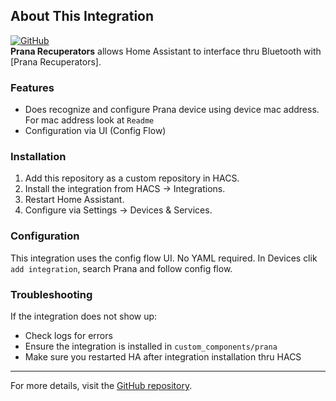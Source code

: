 ## About This Integration
[![GitHub](https://img.shields.io/github/license/catdogmaus/Prana?color=green)](https://github.com/catdogmaus/Prana/blob/main/LICENSE)  
**Prana Recuperators** allows Home Assistant to interface thru Bluetooth with [Prana Recuperators].

### Features

- Does recognize and configure Prana device using device mac address. For mac address look at `Readme`
- Configuration via UI (Config Flow)

### Installation

1. Add this repository as a custom repository in HACS.
2. Install the integration from HACS → Integrations.
3. Restart Home Assistant.
4. Configure via Settings → Devices & Services.

### Configuration

This integration uses the config flow UI. No YAML required.
In Devices clik `add integration`, search Prana and follow config flow.

### Troubleshooting

If the integration does not show up:
- Check logs for errors 
- Ensure the integration is installed in `custom_components/prana`
- Make sure you restarted HA after integration installation thru HACS

---

For more details, visit the [GitHub repository](https://github.com/catdogmaus/Prana).

